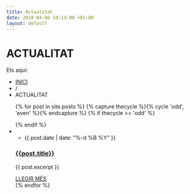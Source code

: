 ```yaml
---
title: Actualitat
date: 2018-04-06 18:13:00 +01:00
layout: default
---
```

<div class="row gray full-width page-header vertical-align-table">
    <div class="row full-width padding-top-bottom-50 vertical-align-cell">
        <div class="row">
            <div class="page-header-left">
                <h1>ACTUALITAT</h1>
            </div>
            <div class="page-header-right">
                <div class="bread-crumb-container">
                    <label>Ets aquí:</label>
                    <ul class="bread-crumb">
                        <li>
                            <a title="HOME" href="/">
                                INICI
                            </a>
                        </li>
                        <li class="separator">
                            /
                        </li>
                        <li>
                            ACTUALITAT
                        </li>
                    </ul>
                </div>
            </div>
        </div>
    </div>
</div>
<div class="clearfix">
    <div class="row margin-top-70">
        <ul class="blog two-columns clearfix">
            {% for post in site.posts %}
            {% capture thecycle %}{% cycle 'odd', 'even' %}{% endcapture %}
            {% if thecycle == 'odd' %}
                </ul><ul class="blog two-columns clearfix">
            {% endif %}
            <li class="column column-1-2">
                <ul class="post-details">
                    <li class="date template-calendar">{{ post.date | date: "%-d %B %Y"  }}</li>
                </ul>
                <div class="post-content">
                    <a href="{{post.url}}" title="{{post.title}}" class="post-image">
                        <img src="{{post.image}}" alt="" style="display: block;">
                    </a>
                    <h3 class="box-header align-left"><a href="{{post.url}}">{{post.title}}</a></h3>
                    <p class="description t1">
                        {{ post.excerpt }}
                    </p>
                    <div class="row padding-top-54 padding-bottom-17">
                        <a class="more" href="{{post.url}}" title="LLEGIR MÉS">LLEGIR MÉS</a>
                    </div>
                </div>
            </li>
            {% endfor %}
        </ul>
    </div>
</div>